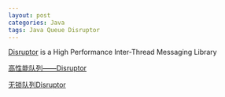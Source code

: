 ```yaml
---
layout: post
categories: Java
tags: Java Queue Disruptor
---
```


[Disruptor](https://github.com/LMAX-Exchange/disruptor) is a High Performance Inter-Thread Messaging Library

[高性能队列——Disruptor](https://tech.meituan.com/2016/11/18/disruptor.html)

[无锁队列Disruptor](https://github.com/javagrowing/JGrowing/blob/master/%E5%B8%B8%E7%94%A8%E6%A1%86%E6%9E%B6/%E5%85%B6%E4%BB%96%E6%A1%86%E6%9E%B6/%E6%97%A0%E9%94%81%E9%98%9F%E5%88%97Disruptor.md)